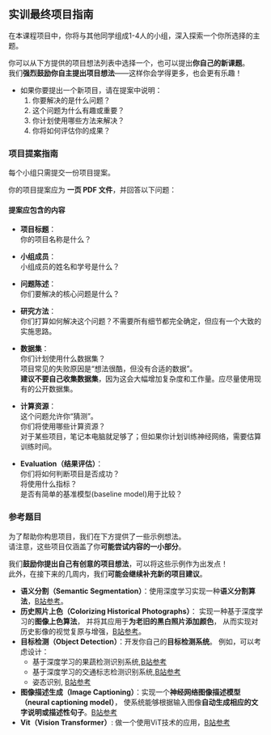 ## 实训最终项目指南


在本课程项目中，你将与其他同学组成1-4人的小组，深入探索一个你所选择的主题。

你可以从下方提供的项目想法列表中选择一个，也可以提出**你自己的新课题**。  
我们**强烈鼓励你自主提出项目想法**——这样你会学得更多，也会更有乐趣！



- 如果你要提出一个新项目，请在提案中说明：
  1. 你要解决的是什么问题？  
  2. 这个问题为什么有趣或重要？  
  3. 你计划使用哪些方法来解决？  
  4. 你将如何评估你的成果？



### 项目提案指南


每个小组只需提交一份项目提案。

你的项目提案应为 **一页 PDF 文件**，并回答以下问题：  

#### **提案应包含的内容**

- **项目标题**：  
  你的项目名称是什么？

- **小组成员**：  
  小组成员的姓名和学号是什么？

- **问题陈述**：  
  你们要解决的核心问题是什么？

- **研究方法**：  
  你们打算如何解决这个问题？不需要所有细节都完全确定，但应有一个大致的实施思路。

- **数据集**：  
  你们计划使用什么数据集？  
  项目常见的失败原因是“想法很酷，但没有合适的数据”。  
  **建议不要自己收集数据集**，因为这会大幅增加复杂度和工作量。应尽量使用现有的公开数据集。

- **计算资源**：  
  这个问题允许你“猜测”。  
  你们将使用哪些计算资源？  
  对于某些项目，笔记本电脑就足够了；但如果你计划训练神经网络，需要估算训练时间。  

- **Evaluation（结果评估）**：  
  你们将如何判断项目是否成功？  
  将使用什么指标？  
  是否有简单的基准模型(baseline model)用于比较？


### 参考题目

为了帮助你构思项目，我们在下方提供了一些示例想法。  
请注意，这些项目仅涵盖了你**可能尝试内容的一小部分**。  

我们**鼓励你提出自己有创意的项目想法**，可以将这些示例作为出发点！  
此外，在接下来的几周内，我们**可能会继续补充新的项目建议**。

- **语义分割（Semantic Segmentation）**：使用深度学习实现一种**语义分割算法**，[B站参考](https://www.bilibili.com/video/BV1bC411b7Po/?spm_id_from=333.337.search-card.all.click&vd_source=c5682721378130716e842e0a8190baf4)。
- **历史照片上色（Colorizing Historical Photographs）**： 实现一种基于深度学习的**图像上色算法**，  并将其应用于**为老旧的黑白照片添加颜色**，  从而实现对历史影像的视觉复原与增强，[B站参考](https://www.bilibili.com/video/BV1eu411X7m7/?spm_id_from=333.337.search-card.all.click&vd_source=c5682721378130716e842e0a8190baf4)。
- **目标检测（Object Detection）**：开发你自己的**目标检测系统**。  例如，可以考虑设计：
    - 基于深度学习的果蔬检测识别系统,[B站参考](https://www.bilibili.com/video/BV1Ym421p7BC/?spm_id_from=333.337.search-card.all.click&vd_source=c5682721378130716e842e0a8190baf4)
    - 基于深度学习的交通标志检测识别系统,[B站参考](https://www.bilibili.com/video/BV1aF4m1L7tb/?spm_id_from=333.337.search-card.all.click&vd_source=c5682721378130716e842e0a8190baf4)
    - 姿态识别, [B站参考](https://www.bilibili.com/video/BV1zUCTYvEtW/?spm_id_from=333.337.search-card.all.click&vd_source=c5682721378130716e842e0a8190baf4)
- **图像描述生成（Image Captioning）**：实现一个**神经网络图像描述模型（neural captioning model）**，  使系统能够根据输入图像**自动生成相应的文字说明或描述性句子**。[B站参考](bilibili.com/video/BV1zt411x7pt/?spm_id_from=333.337.search-card.all.click)
- **Vit（Vision Transformer）**: 做一个使用ViT技术的应用，[B站参考](https://www.bilibili.com/video/BV1fH4y1H7mV/?spm_id_from=333.337.search-card.all.click&vd_source=c5682721378130716e842e0a8190baf4)
